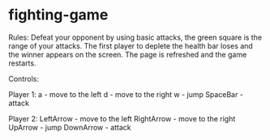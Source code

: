 # fighting-game
Rules: Defeat your opponent by using basic attacks, the green square is the range of your attacks.
The first player to deplete the health bar loses and the winner appears on the screen.
The page is refreshed and the game restarts.

Controls:

Player 1:
a - move to the left
d - move to the right
w - jump
SpaceBar - attack

Player 2:
LeftArrow - move to the left
RightArrow - move to the right
UpArrow - jump
DownArrow - attack
